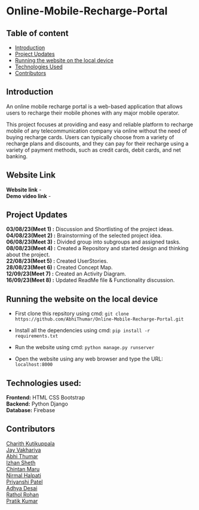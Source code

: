 # Online-Mobile-Recharge-Portal

## Table of content

* [Introduction](https://github.com/AbhiThumar/Online-Mobile-Recharge-Portal#introduction)
* [Project Updates](https://github.com/AbhiThumar/Online-Mobile-Recharge-Portal#project-updates)
* [Running the website on the local device](https://gitub.com/AbhiThumar/Online-Mobile-Recharge-Portal#Running-the-website-on-the-local-device)
* [Technologies Used](https://gitub.com/AbhiThumar/Online-Mobile-Recharge-Portal#Technologies-used)
* [Contributors](https://github.com/AbhiThumar/Online-Mobile-Recharge-Portal#contributors)
  
## Introduction

An online mobile recharge portal is a web-based application that allows users to recharge their mobile phones with any major mobile operator.

This project focuses at providing and easy and reliable platform to recharge mobile of any telecommunication company via online without the need of buying recharge cards. Users can typically choose from a variety of recharge plans and discounts, and they can pay for their recharge using a variety of payment methods, such as credit cards, debit cards, and net banking.

## Website Link
  **Website link** -  
  **Demo video link** - 
## Project Updates

**03/08/23(Meet 1) :** Discussion and Shortlisting of the project ideas. 
**04/08/23(Meet 2) :** Brainstorming of the selected project idea.  
**06/08/23(Meet 3) :** Divided group into subgroups and assigned tasks.  
**08/08/23(Meet 4) :** Created a Repository and started design and thinking about the project.  
**22/08/23(Meet 5) :** Created UserStories.  
**28/08/23(Meet 6) :** Created Concept Map.  
**12/09/23(Meet 7) :** Created an Activity Diagram.  
**16/09/23(Meet 8) :** Updated ReadMe file & Functionality discussion.  

## Running the website on the local device

* First clone this repsitory using cmd: ``` git clone https://github.com/AbhiThumar/Online-Mobile-Recharge-Portal.git ```

* Install all the dependencies using cmd: ``` pip install -r requirements.txt ``` 

* Run the website using cmd: ```python manage.py runserver ```

* Open the website using any web browser and type the URL: ``` localhost:8000 ```

## Technologies used:

**Frontend:** HTML CSS Bootstrap  
**Backend:** Python Django  
**Database:** Firebase  

## Contributors

[Charith Kutikuppala](https://github.com/itsmeck24)   
[Jay Vakhariya](https://github.com/Vakhariya)  
[Abhi Thumar](https://github.com/AbhiThumar)    
[Izhan Sheth](https://github.com/Izhan-Sheth)          
[Chintan Maru](https://github.com/chin22maru)   
[Nirmal Halpati](https://github.com/38nirmal)    
[Priyanshi Patel](https://github.com/Priyanshi-1301)    
[Adhya Desai](https://github.com/adhyadesai)    
[Rathol Rohan](https://github.com/202101098)    
[Pratik Kumar](https://github.com/Pratik1114)    


